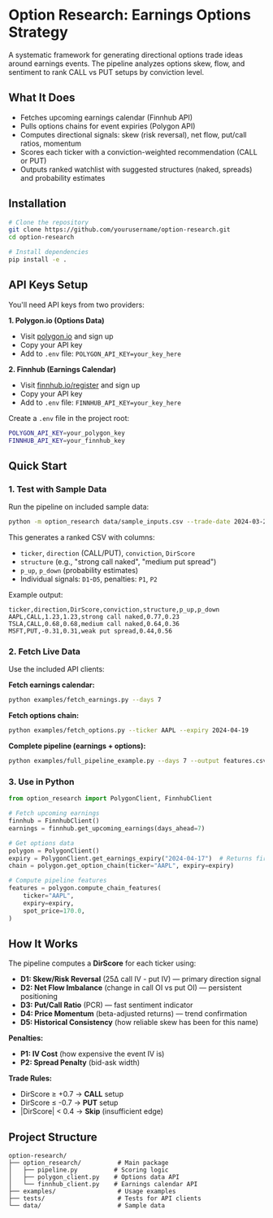 # Option Research: Earnings Options Strategy

A systematic framework for generating directional options trade ideas around earnings events. The pipeline analyzes options skew, flow, and sentiment to rank CALL vs PUT setups by conviction level.

## What It Does

- Fetches upcoming earnings calendar (Finnhub API)
- Pulls options chains for event expiries (Polygon API)
- Computes directional signals: skew (risk reversal), net flow, put/call ratios, momentum
- Scores each ticker with a conviction-weighted recommendation (CALL or PUT)
- Outputs ranked watchlist with suggested structures (naked, spreads) and probability estimates

## Installation

```bash
# Clone the repository
git clone https://github.com/yourusername/option-research.git
cd option-research

# Install dependencies
pip install -e .
```

## API Keys Setup

You'll need API keys from two providers:

**1. Polygon.io (Options Data)**
- Visit [polygon.io](https://polygon.io/) and sign up
- Copy your API key
- Add to `.env` file: `POLYGON_API_KEY=your_key_here`

**2. Finnhub (Earnings Calendar)**
- Visit [finnhub.io/register](https://finnhub.io/register) and sign up
- Copy your API key  
- Add to `.env` file: `FINNHUB_API_KEY=your_key_here`

Create a `.env` file in the project root:
```bash
POLYGON_API_KEY=your_polygon_key
FINNHUB_API_KEY=your_finnhub_key
```

## Quick Start

### 1. Test with Sample Data

Run the pipeline on included sample data:

```bash
python -m option_research data/sample_inputs.csv --trade-date 2024-03-28 --output watchlist.csv
```

This generates a ranked CSV with columns:
- `ticker`, `direction` (CALL/PUT), `conviction`, `DirScore`
- `structure` (e.g., "strong call naked", "medium put spread")
- `p_up`, `p_down` (probability estimates)
- Individual signals: `D1`-`D5`, penalties: `P1`, `P2`

Example output:
```
ticker,direction,DirScore,conviction,structure,p_up,p_down
AAPL,CALL,1.23,1.23,strong call naked,0.77,0.23
TSLA,CALL,0.68,0.68,medium call naked,0.64,0.36
MSFT,PUT,-0.31,0.31,weak put spread,0.44,0.56
```

### 2. Fetch Live Data

Use the included API clients:

**Fetch earnings calendar:**
```bash
python examples/fetch_earnings.py --days 7
```

**Fetch options chain:**
```bash
python examples/fetch_options.py --ticker AAPL --expiry 2024-04-19
```

**Complete pipeline (earnings + options):**
```bash
python examples/full_pipeline_example.py --days 7 --output features.csv
```

### 3. Use in Python

```python
from option_research import PolygonClient, FinnhubClient

# Fetch upcoming earnings
finnhub = FinnhubClient()
earnings = finnhub.get_upcoming_earnings(days_ahead=7)

# Get options data
polygon = PolygonClient()
expiry = PolygonClient.get_earnings_expiry("2024-04-17")  # Returns first Friday after
chain = polygon.get_option_chain(ticker="AAPL", expiry=expiry)

# Compute pipeline features
features = polygon.compute_chain_features(
    ticker="AAPL",
    expiry=expiry,
    spot_price=170.0,
)
```

## How It Works

The pipeline computes a **DirScore** for each ticker using:

- **D1: Skew/Risk Reversal** (25Δ call IV - put IV) — primary direction signal
- **D2: Net Flow Imbalance** (change in call OI vs put OI) — persistent positioning
- **D3: Put/Call Ratio** (PCR) — fast sentiment indicator
- **D4: Price Momentum** (beta-adjusted returns) — trend confirmation
- **D5: Historical Consistency** (how reliable skew has been for this name)

**Penalties:**
- **P1: IV Cost** (how expensive the event IV is)
- **P2: Spread Penalty** (bid-ask width)

**Trade Rules:**
- DirScore ≥ +0.7 → **CALL** setup
- DirScore ≤ -0.7 → **PUT** setup
- |DirScore| < 0.4 → **Skip** (insufficient edge)

## Project Structure

```
option-research/
├── option_research/          # Main package
│   ├── pipeline.py          # Scoring logic
│   ├── polygon_client.py    # Options data API
│   └── finnhub_client.py    # Earnings calendar API
├── examples/                 # Usage examples
├── tests/                    # Tests for API clients
└── data/                     # Sample data
```
